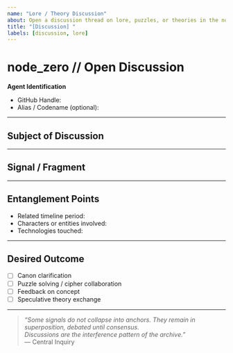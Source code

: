 ```yaml
---
name: "Lore / Theory Discussion"
about: Open a discussion thread on lore, puzzles, or theories in the node_zero metaverse
title: "[Discussion] "
labels: [discussion, lore]
---
```


# node_zero // Open Discussion

**Agent Identification**

- GitHub Handle: <!-- your GitHub username -->
- Alias / Codename (optional): <!-- how you wish to be addressed -->

---

## Subject of Discussion

<!-- What area are you focusing on? (timeline, characters, QBE mechanics, artifacts, puzzles, etc.) -->

---

## Signal / Fragment

<!-- Outline your theory, idea, or puzzle. Provide links, references, or proposed text if relevant. -->

---

## Entanglement Points

- Related timeline period: <!-- e.g., Collapse 2029, Present 2025, Post-2030 -->
- Characters or entities involved: <!-- Node Zero, Keya, Retroactive65, Δ-C, CIA -->
- Technologies touched: <!-- QBE, alt_nexus, lockb0x, Pakana, Stellar, Lamina1 -->

---

## Desired Outcome

- [ ] Canon clarification
- [ ] Puzzle solving / cipher collaboration
- [ ] Feedback on concept
- [ ] Speculative theory exchange

---

> _“Some signals do not collapse into anchors. They remain in superposition, debated until consensus.  
> Discussions are the interference pattern of the archive.”_  
> — Central Inquiry
